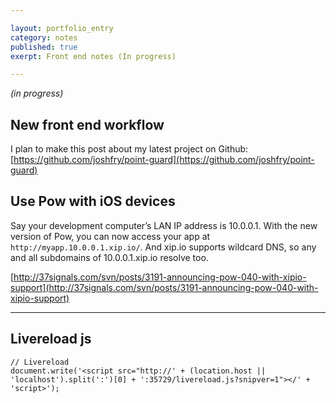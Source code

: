```yaml
---

layout: portfolio_entry  
category: notes  
published: true  
exerpt: Front end notes (In progress)

---
```


_(in progress)_

## New front end workflow

I plan to make this post about my latest project on Github: [https://github.com/joshfry/point-guard](https://github.com/joshfry/point-guard)

## Use Pow with iOS devices

Say your development computer’s LAN IP address is 10.0.0.1. With the new version of Pow, you can now access your app at `http://myapp.10.0.0.1.xip.io/`. And xip.io supports wildcard DNS, so any and all subdomains of 10.0.0.1.xip.io resolve too.

[http://37signals.com/svn/posts/3191-announcing-pow-040-with-xipio-support](http://37signals.com/svn/posts/3191-announcing-pow-040-with-xipio-support)

- - - 

## Livereload js

<pre><code class="language-javascript">// Livereload
document.write('&lt;script src="http://' + (location.host || 'localhost').split(':')[0] + ':35729/livereload.js?snipver=1"&gt;&lt;/' + 'script&gt;');
</code></pre>